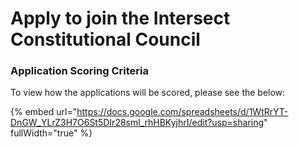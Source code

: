 # Apply to join the Intersect Constitutional Council

###

### Application Scoring Criteria

To view how the applications will be scored, please see the below:

{% embed url="https://docs.google.com/spreadsheets/d/1WtRrYT-DnGW_YLrZ3H7O6St5DIr28sml_rhHBKyjhrI/edit?usp=sharing" fullWidth="true" %}
